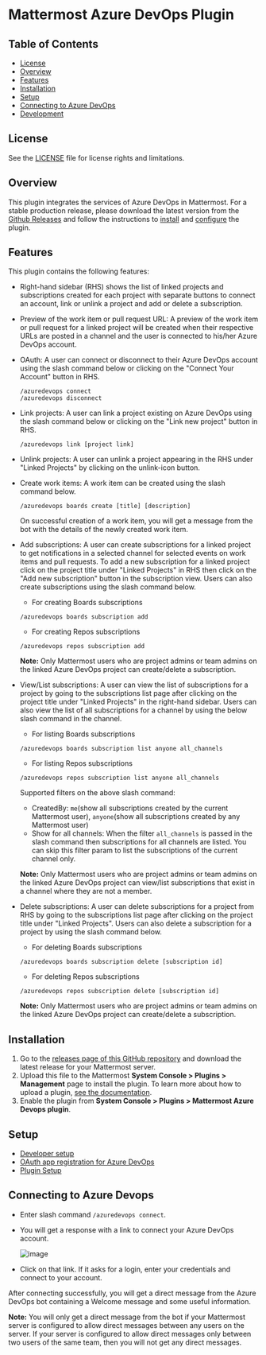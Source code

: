 # Mattermost Azure DevOps Plugin
## Table of Contents
- [License](#license)
- [Overview](#overview)
- [Features](#features)
- [Installation](#installation)
- [Setup](#setup)
- [Connecting to Azure DevOps](#connecting-to-azure-devops)
- [Development](#development)

## License

See the [LICENSE](./LICENSE) file for license rights and limitations.

## Overview

This plugin integrates the services of Azure DevOps in Mattermost. For a stable production release, please download the latest version from the [Github Releases](https://github.com/mattermost/mattermost-plugin-azure-devops/releases) and follow the instructions to [install](#installation) and [configure](#configuration) the plugin.

## Features

This plugin contains the following features:
- Right-hand sidebar (RHS) shows the list of linked projects and subscriptions created for each project with separate buttons to connect an account, link or unlink a project and add or delete a subscription.

- Preview of the work item or pull request URL: A preview of the work item or pull request for a linked project will be created when their respective URLs are posted in a channel and the user is connected to his/her Azure DevOps account.

- OAuth: A user can connect or disconnect to their Azure DevOps account using the slash command below or clicking on the "Connect Your Account" button in RHS.

    ```
    /azuredevops connect
    /azuredevops disconnect
    ```

- Link projects: A user can link a project existing on Azure DevOps using the slash command below or clicking on the "Link new project" button in RHS.

    ```
    /azuredevops link [project link]
    ```

- Unlink projects: A user can unlink a project appearing in the RHS under "Linked Projects" by clicking on the unlink-icon button.

- Create work items: A work item can be created using the slash command below.

    ```
    /azuredevops boards create [title] [description]
    ```
    On successful creation of a work item, you will get a message from the bot with the details of the newly created work item.

- Add subscriptions: A user can create subscriptions for a linked project to get notifications in a selected channel for selected events on work items and pull requests.
To add a new subscription for a linked project click on the project title under "Linked Projects" in RHS then click on the "Add new subscription" button in the subscription view. Users can also create subscriptions using the slash command below.
    - For creating Boards subscriptions

    ```
    /azuredevops boards subscription add
    ```

    - For creating Repos subscriptions

    ```
    /azuredevops repos subscription add
    ```

    **Note:** Only Mattermost users who are project admins or team admins on the linked Azure DevOps project can create/delete a subscription.

- View/List subscriptions: A user can view the list of subscriptions for a project by going to the subscriptions list page after clicking on the project title under "Linked Projects" in the right-hand sidebar. Users can also view the list of all subscriptions for a channel by using the below slash command in the channel.

    - For listing Boards subscriptions

    ```
    /azuredevops boards subscription list anyone all_channels
    ```

    - For listing Repos subscriptions

    ```
    /azuredevops repos subscription list anyone all_channels 
    ```

    Supported filters on the above slash command:
    - CreatedBy: `me`(show all subscriptions created by the current Mattermost user), `anyone`(show all subscriptions created by any Mattermost user)
    - Show for all channels: When the filter `all_channels` is passed in the slash command then subscriptions for all channels are listed. You can skip this filter param to list the subscriptions of the current channel only.

    **Note:** Only Mattermost users who are project admins or team admins on the linked Azure DevOps project can view/list subscriptions that exist in a channel where they are not a member.

- Delete subscriptions: A user can delete subscriptions for a project from RHS by going to the subscriptions list page after clicking on the project title under "Linked Projects". Users can also delete a subscription for a project by using the slash command below.

    - For deleting Boards subscriptions

    ```
    /azuredevops boards subscription delete [subscription id]
    ```

    - For deleting Repos subscriptions

    ```
    /azuredevops repos subscription delete [subscription id]
    ```

    **Note:** Only Mattermost users who are project admins or team admins on the linked Azure DevOps project can create/delete a subscription.

## Installation

1. Go to the [releases page of this GitHub repository](https://github.com/mattermost/mattermost-plugin-azure-devops/releases) and download the latest release for your Mattermost server.
2. Upload this file to the Mattermost **System Console > Plugins > Management** page to install the plugin. To learn more about how to upload a plugin, [see the documentation](https://docs.mattermost.com/administration/plugins.html#plugin-uploads).
3. Enable the plugin from **System Console > Plugins > Mattermost Azure Devops plugin**.

## Setup

  - [Developer setup](./docs/developer_docs.md)
  - [OAuth app registration for Azure DevOps](./docs/oauth_setup.md)
  - [Plugin Setup](./docs/plugin_setup.md)

## Connecting to Azure Devops
  - Enter slash command `/azuredevops connect`.
  - You will get a response with a link to connect your Azure DevOps account.

    ![image](https://user-images.githubusercontent.com/100013900/181709568-9468b4a7-aaef-45a5-8968-882d560f43c3.png)

  - Click on that link. If it asks for a login, enter your credentials and connect to your account.

After connecting successfully, you will get a direct message from the Azure DevOps bot containing a Welcome message and some useful information. 

**Note:** You will only get a direct message from the bot if your Mattermost server is configured to allow direct messages between any users on the server. If your server is configured to allow direct messages only between two users of the same team, then you will not get any direct messages.
